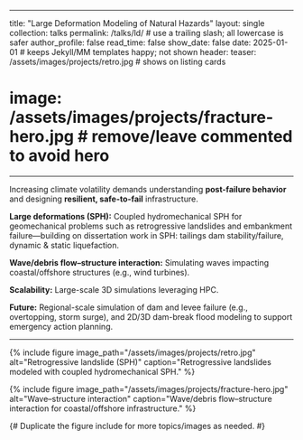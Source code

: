 

---
title: "Large Deformation Modeling of Natural Hazards"
layout: single
collection: talks
permalink: /talks/ld/         # use a trailing slash; all lowercase is safer
author_profile: false
read_time: false
show_date: false
date: 2025-01-01              # keeps Jekyll/MM templates happy; not shown
header:
  teaser: /assets/images/projects/retro.jpg   # shows on listing cards
  # image:  /assets/images/projects/fracture-hero.jpg  # remove/leave commented to avoid hero
---

Increasing climate volatility demands understanding **post-failure behavior** and designing **resilient, safe-to-fail** infrastructure.

**Large deformations (SPH):** Coupled hydromechanical SPH for geomechanical problems such as retrogressive landslides and embankment failure—building on dissertation work in SPH: tailings dam stability/failure, dynamic & static liquefaction.

**Wave/debris flow–structure interaction:** Simulating waves impacting coastal/offshore structures (e.g., wind turbines).

**Scalability:** Large-scale 3D simulations leveraging HPC.

**Future:** Regional-scale simulation of dam and levee failure (e.g., overtopping, storm surge), and 2D/3D dam-break flood modeling to support emergency action planning.

---

{% include figure image_path="/assets/images/projects/retro.jpg" alt="Retrogressive landslide (SPH)" caption="Retrogressive landslides modeled with coupled hydromechanical SPH." %}

{% include figure image_path="/assets/images/projects/fracture-hero.jpg" alt="Wave–structure interaction" caption="Wave/debris flow–structure interaction for coastal/offshore infrastructure." %}

{# Duplicate the figure include for more topics/images as needed. #}

